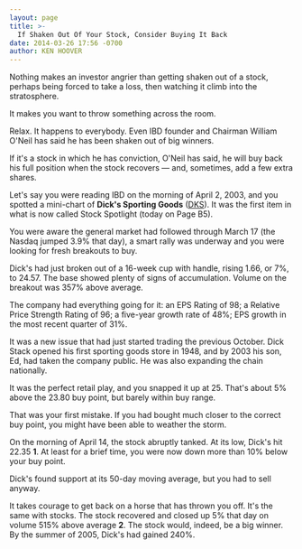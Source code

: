 ```yaml
---
layout: page
title: >-
  If Shaken Out Of Your Stock, Consider Buying It Back
date: 2014-03-26 17:56 -0700
author: KEN HOOVER
---
```





Nothing makes an investor angrier than getting shaken out of a stock, perhaps being forced to take a loss, then watching it climb into the stratosphere.


It makes you want to throw something across the room.


Relax. It happens to everybody. Even IBD founder and Chairman William O'Neil has said he has been shaken out of big winners.


If it's a stock in which he has conviction, O'Neil has said, he will buy back his full position when the stock recovers — and, sometimes, add a few extra shares.


Let's say you were reading IBD on the morning of April 2, 2003, and you spotted a mini-chart of **Dick's Sporting Goods** ([DKS](https://research.investors.com/quote.aspx?symbol=DKS)). It was the first item in what is now called Stock Spotlight (today on Page B5).


You were aware the general market had followed through March 17 (the Nasdaq jumped 3.9% that day), a smart rally was underway and you were looking for fresh breakouts to buy.


Dick's had just broken out of a 16-week cup with handle, rising 1.66, or 7%, to 24.57. The base showed plenty of signs of accumulation. Volume on the breakout was 357% above average.


The company had everything going for it: an EPS Rating of 98; a Relative Price Strength Rating of 96; a five-year growth rate of 48%; EPS growth in the most recent quarter of 31%.


It was a new issue that had just started trading the previous October. Dick Stack opened his first sporting goods store in 1948, and by 2003 his son, Ed, had taken the company public. He was also expanding the chain nationally.


It was the perfect retail play, and you snapped it up at 25. That's about 5% above the 23.80 buy point, but barely within buy range.


That was your first mistake. If you had bought much closer to the correct buy point, you might have been able to weather the storm.


On the morning of April 14, the stock abruptly tanked. At its low, Dick's hit 22.35 **1**. At least for a brief time, you were now down more than 10% below your buy point.


Dick's found support at its 50-day moving average, but you had to sell anyway.


It takes courage to get back on a horse that has thrown you off. It's the same with stocks. The stock recovered and closed up 5% that day on volume 515% above average **2**. The stock would, indeed, be a big winner. By the summer of 2005, Dick's had gained 240%.




